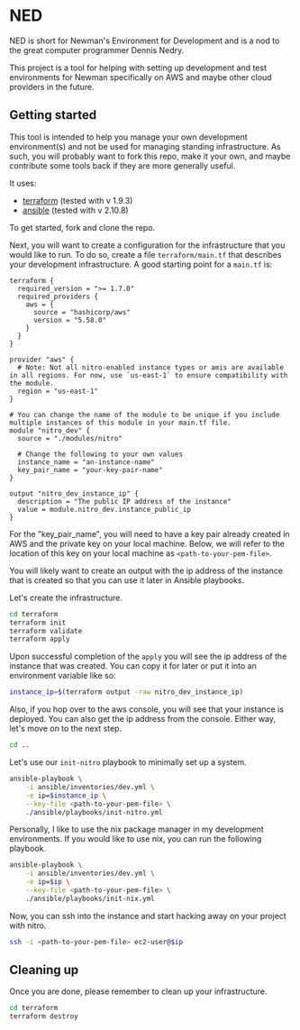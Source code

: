 # NED

NED is short for Newman's Environment for Development and is a nod to the
great computer programmer Dennis Nedry.

This project is a tool for helping with setting up development and test
environments for Newman specifically on AWS and maybe other cloud providers
in the future.

## Getting started

This tool is intended to help you manage your own development environment(s)
and not be used for managing standing infrastructure.  As such, you will
probably want to fork this repo, make it your own, and maybe contribute some
tools back if they are more generally useful.

It uses:
- [terraform](https://www.terraform.io/) (tested with v 1.9.3)
- [ansible](https://www.ansible.com/) (tested with v 2.10.8)

To get started, fork and clone the repo.

Next, you will want to create a configuration for the infrastructure that
you would like to run.  To do so, create a file `terraform/main.tf` that
describes your development infrastructure.  A good starting point
for a `main.tf` is:

```hcl
terraform {
  required_version = ">= 1.7.0"
  required_providers {
    aws = {
      source = "hashicorp/aws"
      version = "5.58.0"
    }
  }
}

provider "aws" {
  # Note: Not all nitro-enabled instance types or amis are available in all regions. For now, use `us-east-1` to ensure compatibility with the module.
  region = "us-east-1"
}

# You can change the name of the module to be unique if you include multiple instances of this module in your main.tf file.
module "nitro_dev" {
  source = "./modules/nitro"

  # Change the following to your own values
  instance_name = "an-instance-name"
  key_pair_name = "your-key-pair-name"
}

output "nitro_dev_instance_ip" {
  description = "The public IP address of the instance"
  value = module.nitro_dev.instance_public_ip
}
```

For the "key_pair_name", you will need to have a key pair already created in
AWS and the private key on your local machine.  Below, we will refer to the
location of this key on your local machine as `<path-to-your-pem-file>`.

You will likely want to create an output with the ip address of the
instance that is created so that you can use it later in Ansible playbooks.

Let's create the infrastructure.

```bash
cd terraform
terraform init
terraform validate
terraform apply
```

Upon successful completion of the `apply` you will see the ip address of the
instance that was created. You can copy it for later or put it into an
environment variable like so:

```bash
instance_ip=$(terraform output -raw nitro_dev_instance_ip)
```

Also, if you hop over to the aws console, you will see that your instance is
deployed. You can also get the ip address from the console. Either way, let's
move on to the next step.

```bash
cd ..
```

Let's use our `init-nitro` playbook to minimally set up a system.

```bash
ansible-playbook \
    -i ansible/inventories/dev.yml \
    -e ip=$instance_ip \
    --key-file <path-to-your-pem-file> \
    ./ansible/playbooks/init-nitro.yml
```

Personally, I like to use the nix package manager in my development
environments.  If you would like to use nix, you can run the following playbook.

```bash
ansible-playbook \
    -i ansible/inventories/dev.yml \
    -e ip=$ip \
    --key-file <path-to-your-pem-file> \
    ./ansible/playbooks/init-nix.yml
```

Now, you can ssh into the instance and start hacking away on your project
with nitro.

```bash
ssh -i <path-to-your-pem-file> ec2-user@$ip
```

## Cleaning up

Once you are done, please remember to clean up your infrastructure.

```bash
cd terraform
terraform destroy
```



